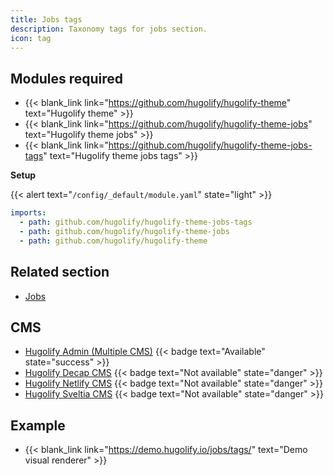 ```yaml
---
title: Jobs tags
description: Taxonomy tags for jobs section.
icon: tag
---
```


## Modules required

- {{< blank_link link="https://github.com/hugolify/hugolify-theme" text="Hugolify theme" >}}
- {{< blank_link link="https://github.com/hugolify/hugolify-theme-jobs" text="Hugolify theme jobs" >}}
- {{< blank_link link="https://github.com/hugolify/hugolify-theme-jobs-tags" text="Hugolify theme jobs tags" >}}

**Setup**

{{< alert text="`/config/_default/module.yaml`" state="light" >}}

```yml
imports:
  - path: github.com/hugolify/hugolify-theme-jobs-tags
  - path: github.com/hugolify/hugolify-theme-jobs
  - path: github.com/hugolify/hugolify-theme
```

## Related section

- [Jobs](/docs/sections/jobs/)

## CMS

- [Hugolify Admin (Multiple CMS)](/docs/cms/admin/) {{< badge text="Available" state="success" >}}
- [Hugolify Decap CMS](/docs/cms/decap-cms/) {{< badge text="Not available" state="danger" >}}
- [Hugolify Netlify CMS](/docs/cms/netlify-cms/) {{< badge text="Not available" state="danger" >}}
- [Hugolify Sveltia CMS](/docs/cms/sveltia-cms/) {{< badge text="Not available" state="danger" >}}


## Example

- {{< blank_link link="https://demo.hugolify.io/jobs/tags/" text="Demo visual renderer" >}}
